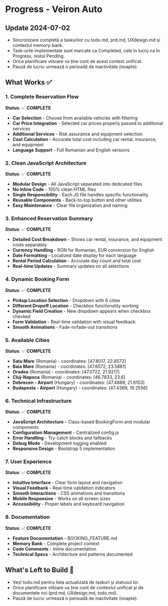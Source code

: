 # Progress - Veiron Auto

## Update 2024-07-02
- Sincronizare completă a taskurilor cu todo.md, prd.md, UXdesign.md și contextul memory-bank.
- Task-urile implementate sunt marcate ca Completed, cele în lucru ca In Progress, restul Pending.
- Orice planificare viitoare va ține cont de acest context unificat.
- Pauză de lucru: urmează o perioadă de inactivitate (noapte).

## What Works ✅

### 1. Complete Reservation Flow
**Status**: ✅ **COMPLETE**
- **Car Selection** - Choose from available vehicles with filtering
- **Car Price Integration** - Selected car prices properly passed to additional services
- **Additional Services** - Risk assurance and equipment selection
- **Cost Calculation** - Accurate total cost including car rental, insurance, and equipment
- **Language Support** - Full Romanian and English versions

### 2. Clean JavaScript Architecture
**Status**: ✅ **COMPLETE**
- **Modular Design** - All JavaScript separated into dedicated files
- **No Inline Code** - 100% clean HTML files
- **Single Responsibility** - Each JS file handles specific functionality
- **Reusable Components** - Back-to-top button and other utilities
- **Easy Maintenance** - Clear file organization and naming

### 3. Enhanced Reservation Summary
**Status**: ✅ **COMPLETE**
- **Detailed Cost Breakdown** - Shows car rental, insurance, and equipment costs separately
- **Currency Handling** - RON for Romanian, EUR conversion for English
- **Date Formatting** - Localized date display for each language
- **Rental Period Calculation** - Accurate day count and total cost
- **Real-time Updates** - Summary updates on all selections

### 4. Dynamic Booking Form
**Status**: ✅ **COMPLETE**
- **Pickup Location Selection** - Dropdown with 6 cities
- **Different Dropoff Location** - Checkbox functionality working
- **Dynamic Field Creation** - New dropdown appears when checkbox checked
- **Form Validation** - Real-time validation with visual feedback
- **Smooth Animations** - Fade-in/fade-out transitions

### 5. Available Cities
**Status**: ✅ **COMPLETE**
- **Satu Mare** (Romania) - coordinates: [47.8017, 22.8572]
- **Baia Mare** (Romania) - coordinates: [47.6572, 23.5881]
- **Oradea** (Romania) - coordinates: [47.0722, 21.9217]
- **Cluj-Napoca** (Romania) - coordinates: [46.7833, 23.6]
- **Debrecen - Airport** (Hungary) - coordinates: [47.4889, 21.6153]
- **Budapesta - Airport** (Hungary) - coordinates: [47.4369, 19.2556]

### 6. Technical Infrastructure
**Status**: ✅ **COMPLETE**
- **JavaScript Architecture** - Class-based BookingForm and modular components
- **Configuration Management** - Centralized config.js
- **Error Handling** - Try-catch blocks and fallbacks
- **Debug Mode** - Development logging enabled
- **Responsive Design** - Bootstrap 5 implementation

### 7. User Experience
**Status**: ✅ **COMPLETE**
- **Intuitive Interface** - Clear form layout and navigation
- **Visual Feedback** - Real-time validation indicators
- **Smooth Interactions** - CSS animations and transitions
- **Mobile Responsive** - Works on all screen sizes
- **Accessibility** - Proper labels and keyboard navigation

### 8. Documentation
**Status**: ✅ **COMPLETE**
- **Feature Documentation** - BOOKING_FEATURE.md
- **Memory Bank** - Complete project context
- **Code Comments** - Inline documentation
- **Technical Specs** - Architecture and patterns documented

## What's Left to Build 🔄

- Vezi todo.md pentru lista actualizată de taskuri și statusul lor.
- Orice planificare viitoare va ține cont de contextul unificat și de documentele noi (prd.md, UXdesign.md, todo.md).
- Pauză de lucru: urmează o perioadă de inactivitate (noapte). 